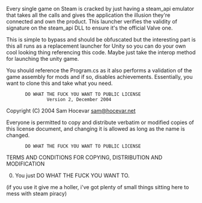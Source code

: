 Every single game on Steam is cracked by just having a steam_api emulator that takes all the calls and gives the application the illusion they're connected and own the product. This launcher verifies the validity of signature on the steam_api DLL to ensure it's the official Valve one.

This is simple to bypass and should be obfuscated but the interesting part is this all runs as a replacement launcher for Unity so you can do your own cool looking thing referencing this code. Maybe just take the interop method for launching the unity game. 

You should reference the Program.cs as it also performs a validation of the game assembly for mods and if so, disables achievements. Essentially, you want to clone this and take what you need. 


           DO WHAT THE FUCK YOU WANT TO PUBLIC LICENSE
                   Version 2, December 2004
 
Copyright (C) 2004 Sam Hocevar <sam@hocevar.net>

Everyone is permitted to copy and distribute verbatim or modified
copies of this license document, and changing it is allowed as long
as the name is changed.
 
           DO WHAT THE FUCK YOU WANT TO PUBLIC LICENSE
  TERMS AND CONDITIONS FOR COPYING, DISTRIBUTION AND MODIFICATION

 0. You just DO WHAT THE FUCK YOU WANT TO.
 
 
 (if you use it give me a holler, i've got plenty of small things sitting here to mess with steam piracy)
